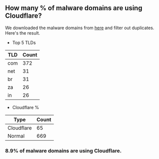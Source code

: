## How many % of malware domains are using Cloudflare?


We downloaded the malware domains from [here](https://urlhaus.abuse.ch) and filter out duplicates.
Here's the result.


[//]: # (start replacement)


- Top 5 TLDs

| TLD | Count |
| --- | --- |
| com | 372 |
| net | 31 |
| br | 31 |
| za | 26 |
| in | 26 |


- Cloudflare %

| Type | Count |
| --- | --- |
| Cloudflare | 65 |
| Normal | 669 |


### 8.9% of malware domains are using Cloudflare.